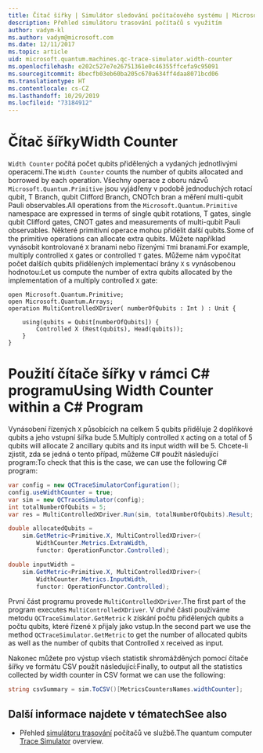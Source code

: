 ```yaml
---
title: Čítač šířky | Simulátor sledování počítačového systému | Microsoft Docs
description: Přehled simulátoru trasování počítačů s využitím
author: vadym-kl
ms.author: vadym@microsoft.com
ms.date: 12/11/2017
ms.topic: article
uid: microsoft.quantum.machines.qc-trace-simulator.width-counter
ms.openlocfilehash: e202c527e7e26751361e0c46355ffcefa9c95091
ms.sourcegitcommit: 8becfb03eb60ba205c670a634ff4daa8071bcd06
ms.translationtype: HT
ms.contentlocale: cs-CZ
ms.lasthandoff: 10/29/2019
ms.locfileid: "73184912"
---
```

# <a name="width-counter"></a><span data-ttu-id="d6235-103">Čítač šířky</span><span class="sxs-lookup"><span data-stu-id="d6235-103">Width Counter</span></span>

<span data-ttu-id="d6235-104">`Width Counter` počítá počet qubits přidělených a vydaných jednotlivými operacemi.</span><span class="sxs-lookup"><span data-stu-id="d6235-104">The `Width Counter` counts the number of qubits allocated and borrowed by each operation.</span></span>
<span data-ttu-id="d6235-105">Všechny operace z oboru názvů `Microsoft.Quantum.Primitive` jsou vyjádřeny v podobě jednoduchých rotací qubit, T Branch, qubit Clifford Branch, CNOTch bran a měření multi-qubit Pauli observables.</span><span class="sxs-lookup"><span data-stu-id="d6235-105">All operations from the `Microsoft.Quantum.Primitive` namespace are expressed in terms of single qubit rotations, T gates, single qubit Clifford gates, CNOT gates and measurements of multi-qubit Pauli observables.</span></span> <span data-ttu-id="d6235-106">Některé primitivní operace mohou přidělit další qubits.</span><span class="sxs-lookup"><span data-stu-id="d6235-106">Some of the primitive operations can allocate extra qubits.</span></span> <span data-ttu-id="d6235-107">Můžete například vynásobit kontrolované `X` branami nebo řízenými `T`mi branami.</span><span class="sxs-lookup"><span data-stu-id="d6235-107">For example, multiply controlled `X` gates or controlled `T` gates.</span></span> <span data-ttu-id="d6235-108">Můžeme nám vypočítat počet dalších qubits přidělených implementací brány `X` s vynásobenou hodnotou:</span><span class="sxs-lookup"><span data-stu-id="d6235-108">Let us compute the number of extra qubits allocated by the implementation of a multiply controlled `X` gate:</span></span>

```qsharp
open Microsoft.Quantum.Primitive;
open Microsoft.Quantum.Arrays;
operation MultiControlledXDriver( numberOfQubits : Int ) : Unit {

    using(qubits = Qubit[numberOfQubits]) {
        Controlled X (Rest(qubits), Head(qubits));
    } 
}
```

# <a name="using-width-counter-within-a-c-program"></a><span data-ttu-id="d6235-109">Použití čítače šířky v rámci C# programu</span><span class="sxs-lookup"><span data-stu-id="d6235-109">Using Width Counter within a C# Program</span></span>

<span data-ttu-id="d6235-110">Vynásobení řízených `X` působících na celkem 5 qubits přiděluje 2 doplňkové qubits a jeho vstupní šířka bude 5.</span><span class="sxs-lookup"><span data-stu-id="d6235-110">Multiply controlled `X` acting on a total of 5 qubits will allocate 2 ancillary qubits and its input width will be 5.</span></span> <span data-ttu-id="d6235-111">Chcete-li zjistit, zda se jedná o tento případ, můžeme C# použít následující program:</span><span class="sxs-lookup"><span data-stu-id="d6235-111">To check that this is the case, we can use the following C# program:</span></span>

```csharp 
var config = new QCTraceSimulatorConfiguration();
config.useWidthCounter = true;
var sim = new QCTraceSimulator(config);
int totalNumberOfQubits = 5;
var res = MultiControlledXDriver.Run(sim, totalNumberOfQubits).Result;

double allocatedQubits = 
    sim.GetMetric<Primitive.X, MultiControlledXDriver>(
        WidthCounter.Metrics.ExtraWidth,
        functor: OperationFunctor.Controlled); 

double inputWidth =
    sim.GetMetric<Primitive.X, MultiControlledXDriver>(
        WidthCounter.Metrics.InputWidth,
        functor: OperationFunctor.Controlled);
```

<span data-ttu-id="d6235-112">První část programu provede `MultiControlledXDriver`.</span><span class="sxs-lookup"><span data-stu-id="d6235-112">The first part of the program executes `MultiControlledXDriver`.</span></span> <span data-ttu-id="d6235-113">V druhé části používáme metodu `QCTraceSimulator.GetMetric` k získání počtu přidělených qubits a počtu qubits, které řízené `X` přijaly jako vstup.</span><span class="sxs-lookup"><span data-stu-id="d6235-113">In the second part we use the method `QCTraceSimulator.GetMetric` to get the number of allocated qubits as well as the number of qubits that Controlled `X` received as input.</span></span> 

<span data-ttu-id="d6235-114">Nakonec můžete pro výstup všech statistik shromážděných pomocí čítače šířky ve formátu CSV použít následující:</span><span class="sxs-lookup"><span data-stu-id="d6235-114">Finally, to output all the statistics collected by width counter in CSV format we can use the following:</span></span>
```csharp
string csvSummary = sim.ToCSV()[MetricsCountersNames.widthCounter];
```

## <a name="see-also"></a><span data-ttu-id="d6235-115">Další informace najdete v tématech</span><span class="sxs-lookup"><span data-stu-id="d6235-115">See also</span></span> ##

- <span data-ttu-id="d6235-116">Přehled [simulátoru trasování](xref:microsoft.quantum.machines.qc-trace-simulator.intro) počítačů ve službě.</span><span class="sxs-lookup"><span data-stu-id="d6235-116">The quantum computer [Trace Simulator](xref:microsoft.quantum.machines.qc-trace-simulator.intro) overview.</span></span>
